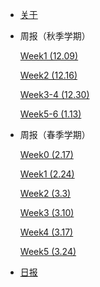 * [关于](./README.md)


<!-- * 研发日志

  * [准备工作](./docs/研发日志/准备工作.md)
  * [littlefs源码理解](./docs/研发日志/littlefs源码理解.md)
  * [lfs-utils的移植](./docs/研发日志/lfs-utils的移植.md) -->

* 周报（秋季学期）

    [Week1 (12.09)](<docs/fall/Week1 (12.09).md>)

    [Week2 (12.16)](<docs/fall/Week2 (12.16).md>)

    [Week3-4 (12.30)](<docs/fall/Week3-4 (12.30).md>)

    [Week5-6 (1.13)](<docs/fall/Week5-6 (01.13).md>)

* 周报（春季学期）
    
    [Week0 (2.17)](<docs/spring/Week0 (2.17).md>)
    
    [Week1 (2.24)](<docs/spring/Week1 (2.24).md>)

    [Week2 (3.3)](<docs/spring/Week2 (3.3).md>)

    [Week3 (3.10)](<docs/spring/Week3 (3.10).md>)

    [Week4 (3.17)](<docs/spring/Week4 (3.17).md>)

    [Week5 (3.24)](<docs/spring/Week5 (3.24).md>)


* [日报](<docs/daily/note.md>)